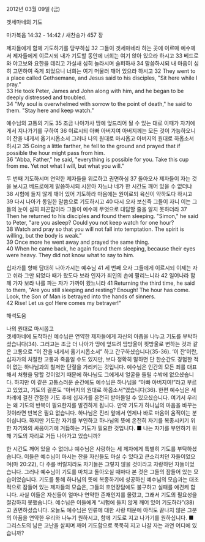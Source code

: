 2012년 03월 09일 (금)

겟세마네의 기도



마가복음 14:32 - 14:42 / 새찬송가 457 장


제자들에게 함께 기도하기를 당부하심
32 그들이 겟세마네라 하는 곳에 이르매 예수께서 제자들에게 이르시되 내가 기도할 동안에 너희는 여기 앉아 있으라 하시고 33 베드로와 야고보와 요한을 데리고 가실새 심히 놀라시며 슬퍼하사 34 말씀하시되 내 마음이 심히 고민하여 죽게 되었으니 너희는 여기 머물러 깨어 있으라 하시고
32 They went to a place called Gethsemane, and Jesus said to his disciples, "Sit here while I pray."   
33 He took Peter, James and John along with him, and he began to be deeply distressed and troubled.   
34 "My soul is overwhelmed with sorrow to the point of death," he said to them. "Stay here and keep watch."   

예수님의 고통의 기도
35 조금 나아가사 땅에 엎드리어 될 수 있는 대로 이때가 자기에게서 지나가기를 구하여 36 이르시되 아빠 아버지여 아버지께는 모든 것이 가능하오니 이 잔을 내게서 옮기시옵소서 그러나 나의 원대로 마시옵고 아버지의 원대로 하옵소서 하시고
35 Going a little farther, he fell to the ground and prayed that if possible the hour might pass from him.   
36 "Abba, Father," he said, "everything is possible for you. Take this cup from me. Yet not what I will, but what you will."   

두 번째 기도하시며 연약한 제자들을 위로하고 권면하심
37 돌아오사 제자들이 자는 것을 보시고 베드로에게 말씀하시되 시몬아 자느냐 네가 한 시간도 깨어 있을 수 없더냐 38 시험에 들지 않게 깨어 있어 기도하라 마음에는 원이로되 육신이 약하도다 하시고 39 다시 나아가 동일한 말씀으로 기도하시고 40 다시 오사 보신즉 그들이 자니 이는 그들의 눈이 심히 피곤함이라 그들이 예수께 무엇으로 대답할 줄을 알지 못하더라
37 Then he returned to his disciples and found them sleeping. "Simon," he said to Peter, "are you asleep? Could you not keep watch for one hour?   
38 Watch and pray so that you will not fall into temptation. The spirit is willing, but the body is weak."   
39 Once more he went away and prayed the same thing.   
40 When he came back, he again found them sleeping, because their eyes were heavy. They did not know what to say to him.   

십자가를 향해 담대히 나아가시는 예수님
41 세 번째 오사 그들에게 이르시되 이제는 자고 쉬라 그만 되었다 때가 왔도다 보라 인자가 죄인의 손에 팔리느니라 42 일어나라 함께 가자 보라 나를 파는 자가 가까이 왔느니라
41 Returning the third time, he said to them, "Are you still sleeping and resting? Enough! The hour has come. Look, the Son of Man is betrayed into the hands of sinners.   
42 Rise! Let us go! Here comes my betrayer!"

해석도움





나의 원대로 마시옵고  
겟세마네에 도착하신 예수님은 연약한 제자들에게 자신의 아픔을 나누고 기도를 부탁하셨습니다(34). 그러고는 조금 더 나아가 땅에 엎드려 땀방울이 핏방울로 변하는 것과 같은 고통으로 “이 잔을 내게서 옮기시옵소서” 하고 간구하셨습니다(35-36). ‘이 잔’이란, 십자가의 처절한 고통과 죽음일 수도 있지만, 보다 정확히 말하면 단 한순간도 경험한 적이 없는 하나님과의 철저한 단절을 가리키는 것입니다. 예수님은 인간의 모든 죄를 대표해서 처형을 당할 것이었기 때문에 하나님도 그에게서 얼굴을 돌릴 수밖에 없으셨습니다. 하지만 이 같은 고통스러운 순간에도 예수님은 하나님을 “아빠 아버지여!”라고 부르고 있었고, 기도의 결론도 “아버지의 원대로 하옵소서”였습니다(36). 한편 예수님은 세 차례에 걸친 간절한 기도 후에 십자가를 온전히 받아들일 수 있으셨습니다. 여기서 우리는 왜 기도의 반복이 필요한지를 발견하게 됩니다. 만약 기도가 하나님의 마음을 바꾸는 것이라면 반복은 필요 없습니다. 하나님은 진리 앞에서 언제나 바로 마음이 움직이는 분이십니다. 하지만 기도란 자기를 부인하고 하나님의 뜻에 온전히 자기를 복종시키기 위한 자기와의 싸움이기에 거듭하는 기도가 필요한 것입니다.
■ 나는 자기를 부인하기 위해 기도의 자리로 거듭 나아가고 있습니까?

한 시간도 깨어 있을 수 없더냐 
예수님은 사랑하는 세 제자에게 특별히 기도를 부탁하셨습니다. 이들은 예수님이 마시는 잔을 자신들도 마실 수 있다고 큰소리치던 자들이었으며(마 20:22), 다 주를 버릴지라도 자기들은 그렇지 않을 것이라고 자랑하던 자들이었습니다. 그러나 예수님이 기도를 마치고 돌아오실 때마다 본 것은 그들의 잠들어 있는 모습이었습니다. 기도를 통해 하나님의 뜻에 복종하기에 성공하신 예수님의 모습과는 대조적으로 잠들어 있는 제자들의 모습은, 그들의 호언장담에도 불구하고 실패를 예견케 합니다. 사실 이들은 자신들이 얼마나 연약한 존재인지를 몰랐고, 그래서 기도의 필요성을 절감하지 못했습니다. 예수님은 이들에게 “시험에 들지 않게 깨어 있어 기도하라”(38)고 권면하셨습니다. 오늘도 예수님은 인류에 대한 사랑 때문에 아직도 끝나지 않은 그분의 아픔을 연약한 우리와 나누기 원하시고, 함께 기도로 지고 나가기를 원하십니다.
■ 그리스도의 남은 고난을 살피며 깨어 기도함으로 묵묵히 지고 나갈 자는 과연 어디에 있습니까?